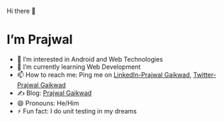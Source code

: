 Hi there 👋

# I’m Prajwal

- 👀 I’m interested in Android and Web Technologies
- 🌱 I’m currently learning Web Development
- 📫 How to reach me: Ping me on [LinkedIn-Prajwal Gaikwad](https://www.linkedin.com/in/prajwal-gaikwad-a522791a1/), [Twitter-Prajwal Gaikwad](https://twitter.com/iprajwalG)
- ✍ Blog: [Prajwal Gaikwad](https://hashnode.com/@PrajwalG)
- 😄 Pronouns: He/Him
- ⚡ Fun fact: I do unit testing in my dreams
 

<!--  <p align="center">
 <img height="180em" src="https://github-readme-stats.vercel.app/api?username=prajwalg7&theme=tokyonight&layout=compact">        
<img height="180em" src="https://github-readme-stats.vercel.app/api/top-langs/?username=prajwalg7&theme=tokyonight&layout=compact">
<img height="180em" src="https://github-readme-streak-stats.herokuapp.com/?user=prajwalg7&theme=tokyonight">
  </p> -->
 



<!---
PrajwalG7/PrajwalG7 is a ✨ special ✨ repository because its `README.md` (this file) appears on your GitHub profile.
You can click the Preview link to take a look at your changes.
--->
